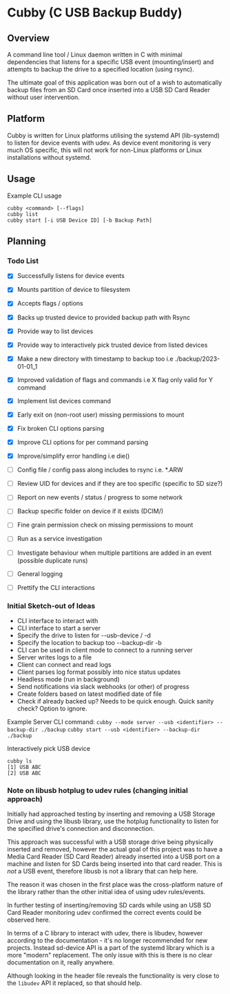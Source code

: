 # Cubby (C USB Backup Buddy)

## Overview
A command line tool / Linux daemon written in C with minimal dependencies that listens for a specific USB event (mounting/insert) and attempts to backup the drive to a specified location (using rsync).

The ultimate goal of this application was born out of a wish to automatically backup files from an SD Card once inserted into a USB SD Card Reader without user intervention.

## Platform

Cubby is written for Linux platforms utilising the systemd API (lib-systemd) to listen for device events with udev. As device event monitoring is very much OS specific, this will not work for non-Linux platforms or Linux installations without systemd.

## Usage

Example CLI usage

```
cubby <command> [--flags]
cubby list
cubby start [-i USB Device ID] [-b Backup Path]
```

## Planning

### Todo List

- [x] Successfully listens for device events
- [x] Mounts partition of device to filesystem
- [x] Accepts flags / options
- [x] Backs up trusted device to provided backup path with Rsync
- [x] Provide way to list devices
- [x] Provide way to interactively pick trusted device from listed devices
- [x] Make a new directory with timestamp to backup too i.e ./backup/2023-01-01_1
- [x] Improved validation of flags and commands i.e X flag only valid for Y command
- [x] Implement list devices command
- [x] Early exit on (non-root user) missing permissions to mount
- [x] Fix broken CLI options parsing
- [x] Improve CLI options for per command parsing
- [x] Improve/simplify error handling i.e die()
- [ ] Config file / config pass along includes to rsync i.e. *.ARW
- [ ] Review UID for devices and if they are too specific (specific to SD size?)
- [ ] Report on new events / status / progress to some network
- [ ] Backup specific folder on device if it exists (DCIM/)
- [ ] Fine grain permission check on missing permissions to mount
- [ ] Run as a service investigation
- [ ] Investigate behaviour when multiple partitions are added in an event (possible duplicate runs)
- [ ] General logging
- [ ] Prettify the CLI interactions


### Initial Sketch-out of Ideas

- CLI interface to interact with
- CLI interface to start a server
- Specify the drive to listen for --usb-device / -d
- Specify the location to backup too --backup-dir -b
- CLI can be used in client mode to connect to a running server
- Server writes logs to a file
- Client can connect and read logs
- Client parses log format possibly into nice status updates
- Headless mode (run in background)
- Send notifications via slack webhooks (or other) of progress
- Create folders based on latest modified date of file
- Check if already backed up? Needs to be quick enough. Quick sanity check? Option to ignore.

Example Server CLI command:
`cubby --mode server --usb <identifier> --backup-dir ./backup`
`cubby start --usb <identifier> --backup-dir ./backup`

Interactively pick USB device
```
cubby ls
[1] USB ABC
[2] USB ABC
```

### Note on libusb hotplug to udev rules (changing initial approach)

Initially had approached testing by inserting and removing a USB Storage Drive and using the libusb library, use the hotplug functionality to listen for the specified drive's connection and disconnection.

This approach was successful with a USB storage drive being physically inserted and removed, however the actual goal of this project was to have a Media Card Reader (SD Card Reader) already inserted into a USB port on a machine and listen for SD Cards being inserted into that card reader. This is *not* a USB event, therefore libusb is not a library that can help here.

The reason it was chosen in the first place was the cross-platform nature of the library rather than the other initial idea of using udev rules/events.

In further testing of inserting/removing SD cards while using an USB SD Card Reader monitoring udev confirmed the correct events could be observed here.

In terms of a C library to interact with udev, there is libudev, however according to the documentation - it's no longer recommended for new projects. Instead sd-device API is a part of the systemd library which is a more "modern" replacement. The only issue with this is there is no clear documentation on it, really anywhere.

Although looking in the header file reveals the functionality is very close to the `libudev` API it replaced, so that should help.


